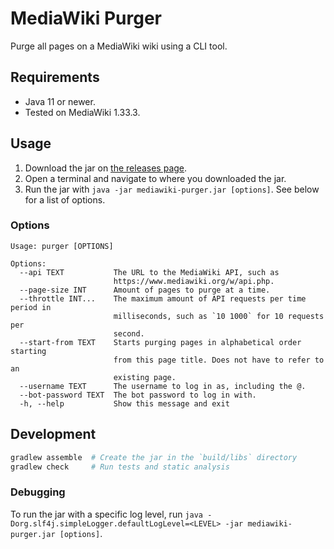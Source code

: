 # MediaWiki Purger
Purge all pages on a MediaWiki wiki using a CLI tool.

## Requirements
* Java 11 or newer.
* Tested on MediaWiki 1.33.3.

## Usage
1. Download the jar on [the releases page](https://github.com/FWDekker/mediawiki-purger/releases).
2. Open a terminal and navigate to where you downloaded the jar.
3. Run the jar with `java -jar mediawiki-purger.jar [options]`. See below for a list of options.

### Options
```
Usage: purger [OPTIONS]

Options:
  --api TEXT           The URL to the MediaWiki API, such as
                       https://www.mediawiki.org/w/api.php.
  --page-size INT      Amount of pages to purge at a time.
  --throttle INT...    The maximum amount of API requests per time period in
                       milliseconds, such as `10 1000` for 10 requests per
                       second.
  --start-from TEXT    Starts purging pages in alphabetical order starting
                       from this page title. Does not have to refer to an
                       existing page.
  --username TEXT      The username to log in as, including the @.
  --bot-password TEXT  The bot password to log in with.
  -h, --help           Show this message and exit
```

## Development
```bash
gradlew assemble  # Create the jar in the `build/libs` directory
gradlew check     # Run tests and static analysis
```

### Debugging
To run the jar with a specific log level, run
`java -Dorg.slf4j.simpleLogger.defaultLogLevel=<LEVEL> -jar mediawiki-purger.jar [options]`.
